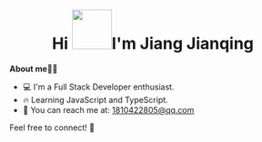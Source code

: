 <h1 align="center">
    Hi <img src="https://raw.githubusercontent.com/iampavangandhi/iampavangandhi/master/gifs/Hi.gif" width="70px" height="70px">I'm Jiang Jianqing
</h1>

**About me🚶‍♂️**

- 💻 I'm a Full Stack Developer enthusiast.
- 🔥 Learning JavaScript and TypeScript.
- 📲 You can reach me at: 1810422805@qq.com 

Feel free to connect! 🤝